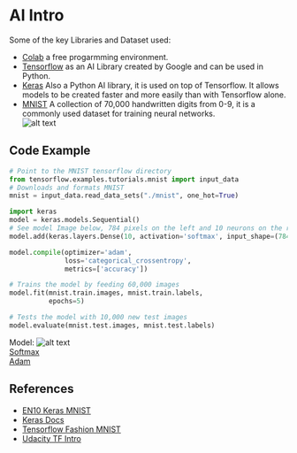 # AI Intro

Some of the key Libraries and Dataset used:     
* [Colab](https://colab.research.google.com/notebooks/welcome.ipynb) a free progarmming environment. 
* [Tensorflow](https://en.wikipedia.org/wiki/TensorFlow) as an AI Library created by Google and can be used in Python.    
* [Keras](https://en.wikipedia.org/wiki/Keras) Also a Python AI library, it is used on top of Tensorflow. It allows models to be created faster and more easily than with Tensorflow alone.   
* [MNIST](https://en.wikipedia.org/wiki/MNIST_database) A collection of 70,000 handwritten digits from 0-9, it is a commonly used dataset for training neural networks.   
![alt text](https://upload.wikimedia.org/wikipedia/commons/2/27/MnistExamples.png "MNIST")    

## Code Example
```python
# Point to the MNIST tensorflow directory
from tensorflow.examples.tutorials.mnist import input_data
# Downloads and formats MNIST
mnist = input_data.read_data_sets("./mnist", one_hot=True)

import keras
model = keras.models.Sequential()
# See model Image below, 784 pixels on the left and 10 neurons on the right
model.add(keras.layers.Dense(10, activation='softmax', input_shape=(784,)))

model.compile(optimizer='adam', 
              loss='categorical_crossentropy',
              metrics=['accuracy'])

# Trains the model by feeding 60,000 images
model.fit(mnist.train.images, mnist.train.labels,
          epochs=5)

# Tests the model with 10,000 new test images
model.evaluate(mnist.test.images, mnist.test.labels)
```
Model: ![alt text](https://ml4a.github.io/images/figures/mnist_1layer.png "Model")  
[Softmax](https://en.wikipedia.org/wiki/Softmax_function)   
[Adam](https://en.wikipedia.org/wiki/Stochastic_gradient_descent#Adam)  

## References

* [EN10 Keras MNIST](https://github.com/EN10/KerasMNIST)
* [Keras Docs](https://keras.io/getting-started/sequential-model-guide)
* [Tensorflow Fashion MNIST](https://www.tensorflow.org/tutorials/keras/basic_classification)
* [Udacity TF Intro](https://eu.udacity.com/course/intro-to-tensorflow-for-deep-learning--ud187)

